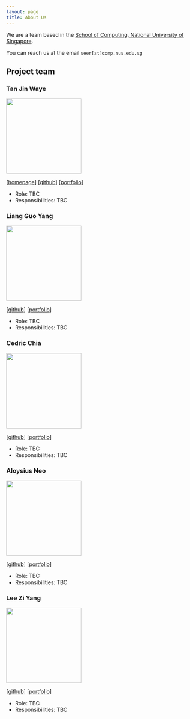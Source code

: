 ```yaml
---
layout: page
title: About Us
---
```


We are a team based in the [School of Computing, National University of Singapore](http://www.comp.nus.edu.sg).

You can reach us at the email `seer[at]comp.nus.edu.sg`

## Project team

### Tan Jin Waye

<img src="images/johndoe.png" width="200px">

[[homepage](http://www.comp.nus.edu.sg/~damithch)]
[[github](https://github.com/Tan-Jin-Waye)]
[[portfolio](team/johndoe.md)]

* Role: TBC
* Responsibilities: TBC

### Liang Guo Yang

<img src="images/johndoe.png" width="200px">

[[github](http://github.com/LianGuoYang)]
[[portfolio](team/lianguoyang.md)]

* Role: TBC
* Responsibilities: TBC

### Cedric Chia

<img src="images/johndoe.png" width="200px">

[[github](http://github.com/CedricChia123)] [[portfolio](team/johndoe.md)]

* Role: TBC
* Responsibilities: TBC

### Aloysius Neo

<img src="images/johndoe.png" width="200px">

[[github](http://github.com/Aloynz)]
[[portfolio](team/johndoe.md)]

* Role: TBC
* Responsibilities: TBC

### Lee Zi Yang

<img src="images/johndoe.png" width="200px">

[[github](http://github.com/zylee348)]
[[portfolio](team/leeziyang.md)]

* Role: TBC
* Responsibilities: TBC

